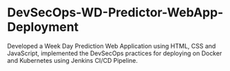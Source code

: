 # DevSecOps-WD-Predictor-WebApp-Deployment
Developed a Week Day Prediction Web Application using HTML, CSS and JavaScript, implemented the DevSecOps practices for deploying on Docker and Kubernetes using Jenkins CI/CD Pipeline.
